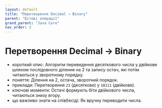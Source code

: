 ```yaml
---
layout: default
title: "Перетворення Decimal → Binary"
parent: "Бітові операції"
grand_parent: "Java Core"
nav_order: 3
---
```


# Перетворення Decimal → Binary

*   короткий опис: Алгоритм переведення десяткового числа у двійкове шляхом послідовного ділення на 2 та запису остач, які потім читаються у зворотному порядку.
*   поняття: Ділення на 2, остача, зворотний порядок.
*   приклади: Перетворення `23` (десяткове) у `10111` (двійкове).
*   ключові моменти: Остачі формують біти двійкового числа, читаються знизу вгору.
*   що важливо знати на співбесіді: Як вручну переводити числа.
